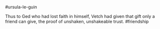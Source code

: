 #ursula-le-guin

Thus to Ged who had lost faith in himself, Vetch had given that gift only a friend can give, the proof of unshaken, unshakeable trust.
#friendship